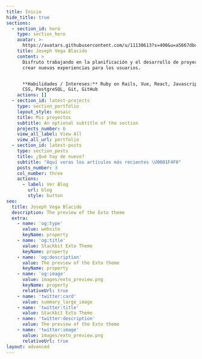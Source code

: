 ```yaml
---
title: Inicio
hide_title: true
sections:
  - section_id: hero
    type: section_hero
    avatar: >-
      https://avatars.githubusercontent.com/u/11130613?s=400&u=a5667dbdba42332a2a088e4a7afb73be2eb3f58b&v=4
    title: Joseph Vega Blacido
    content: >
      Disfruto trabajando en la planificación y el desarrollo de proyectos para
      crear nuevas experiencias para los usuarios.


      **Habilidades / Intereses:** Ruby on Rails, Vue, React, Javascript, HTML,
      CSS, PostgreSQL, Git, GitHub
    actions: []
  - section_id: latest-projects
    type: section_portfolio
    layout_style: mosaic
    title: Mis proyectos
    subtitle: An optional subtitle of the section
    projects_number: 6
    view_all_label: View All
    view_all_url: portfolio
  - section_id: latest-posts
    type: section_posts
    title: ¿Qué hay de nuevo?
    subtitle: "Aquí veras los artículos más recientes \U0001F4F0"
    posts_number: 3
    col_number: three
    actions:
      - label: Ver Blog
        url: blog
        style: button
seo:
  title: Joseph Vega Blacido
  description: The preview of the Exto theme
  extra:
    - name: 'og:type'
      value: website
      keyName: property
    - name: 'og:title'
      value: Stackbit Exto Theme
      keyName: property
    - name: 'og:description'
      value: The preview of the Exto theme
      keyName: property
    - name: 'og:image'
      value: images/exto_preview.png
      keyName: property
      relativeUrl: true
    - name: 'twitter:card'
      value: summary_large_image
    - name: 'twitter:title'
      value: Stackbit Exto Theme
    - name: 'twitter:description'
      value: The preview of the Exto theme
    - name: 'twitter:image'
      value: images/exto_preview.png
      relativeUrl: true
layout: advanced
---
```

